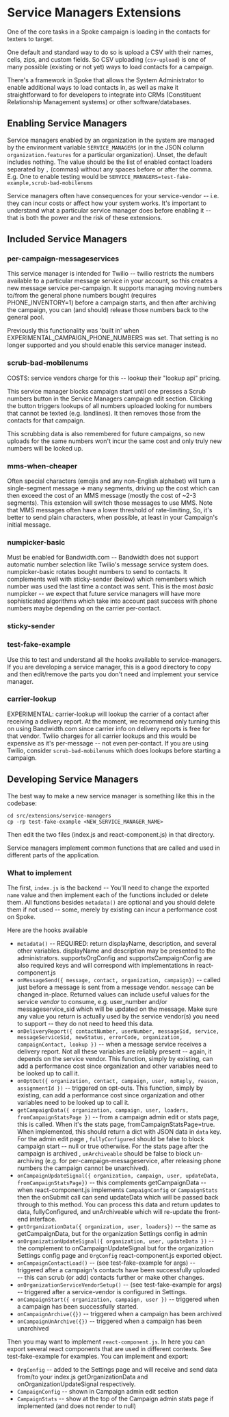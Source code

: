 # Service Managers Extensions

One of the core tasks in a Spoke campaign is loading in the contacts for texters to target.

One default and standard way to do so is upload a CSV with their
names, cells, zips, and custom fields. So CSV uploading (`csv-upload`) is
one of many possible (existing or not yet) ways to load contacts for a campaign.

There's a framework in Spoke that allows the System Administrator to enable additional
ways to load contacts in, as well as make it straightforward to for developers to
integrate into CRMs (Constituent Relationship Management systems) or other software/databases.

## Enabling Service Managers

Service managers enabled by an organization in the system are managed by the
environment variable `SERVICE_MANAGERS` (or in the JSON column `organization.features` for a particular organization).
Unset, the default includes nothing.
The value should be the list of enabled contact loaders separated by `,` (commas)
without any spaces before or after the comma. E.g. One to enable testing would be `SERVICE_MANAGERS=test-fake-example,scrub-bad-mobilenums`

Service managers often have consequences for your service-vendor -- i.e. they can incur costs or
affect how your system works.  It's important to understand what a particular service manager does
before enabling it -- that is both the power and the risk of these extensions.

## Included Service Managers

### per-campaign-messageservices

This service manager is intended for Twilio -- twilio restricts the numbers available to a
particular message service in your account, so this creates a new message service per-campaign.
It supports managing moving numbers to/from the general phone numbers bought
(requires PHONE_INVENTORY=1) before a campaign starts, and then after archiving the campaign,
you can (and should) release those numbers back to the general pool.

Previously this functionality was 'built in' when EXPERIMENTAL_CAMPAIGN_PHONE_NUMBERS was set.
That setting is no longer supported and you should enable this service manager instead.

### scrub-bad-mobilenums

COSTS: service vendors charge for this -- lookup their "lookup api" pricing.

This service manager blocks campaign start until one presses a Scrub numbers button in the
Service Managers campaign edit section. Clicking the button triggers lookups of all numbers
uploaded looking for numbers that cannot be texted (e.g. landlines). It then removes those
from the contacts for that campaign.

This scrubbing data is also remembered for future campaigns, so new uploads for the same numbers
won't incur the same cost and only truly new numbers will be looked up.

### mms-when-cheaper

Often special characters (emojis and any non-English alphabet) will turn a single-segment message => many
segments, driving up the cost which can then exceed the cost of an MMS
message (mostly the cost of ~2-3 segments). This extension will switch
those messages to use MMS.  Note that MMS messages often have a lower threshold of rate-limiting,
So, it's better to send plain characters, when possible, at least in your Campaign's initial message.

### numpicker-basic

Must be enabled for Bandwidth.com -- Bandwidth does not support automatic number selection like
Twilio's message service system does.  numpicker-basic rotates bought numbers to send to contacts.
It complements well with sticky-sender (below) which remembers which number was used the last time
a contact was sent.  This is the most *basic* numpicker -- we expect that future service managers
will have more sophisticated algorithms which take into account past success with phone numbers
maybe depending on the carrier per-contact.

### sticky-sender



### test-fake-example

Use this to test and understand all the hooks available to service-managers. If you
are developing a service manager, this is a good directory to copy and then edit/remove
the parts you don't need and implement your service manager.

### carrier-lookup

EXPERIMENTAL: carrier-lookup will lookup the carrier of a contact after receiving a delivery report.
At the moment, we recommend only turning this on using Bandwidth.com since carrier info on
delivery reports is free for that vendor.  Twilio charges for all carrier lookups and this would be
expensive as it's per-message -- not even per-contact.  If you are using Twilio, consider `scrub-bad-mobilenums` which does lookups before starting a campaign.


## Developing Service Managers

The best way to make a new service manager is something like this in the codebase:

```
cd src/extensions/service-managers
cp -rp test-fake-example <NEW_SERVICE_MANAGER_NAME>
```

Then edit the two files (index.js and react-component.js) in that directory.

Service managers implement common functions that are called and used in different parts of the application.

### What to implement

The first, `index.js` is the backend -- You'll need to change the exported `name` value
and then implement each of the functions included or delete them.  All functions besides `metadata()`
are optional and you should delete them if not used -- some, merely by existing can incur a
performance cost on Spoke.

Here are the hooks available

- `metadata()` -- REQUIRED: return displayName, description, and several other variables. displayName and description may be presented to the administrators.  supportsOrgConfig and supportsCampaignConfig are
  also required keys and will correspond with implementations in react-component.js
- `onMessageSend({ message, contact, organization, campaign})` -- called just before a message
   is sent from a message vendor. `message` can be changed in-place. Returned values can include
   useful values for the service *vendor* to consume, e.g. user_number and/or messageservice_sid
   which will be updated on the message.  Make sure any value you return is actually used by
   the service vendor(s) you need to support -- they do not need to heed this data.
- `onDeliveryReport({ contactNumber, userNumber, messageSid, service, messageServiceSid, newStatus, errorCode, organization, campaignContact, lookup })` -- when a message service receives a delivery
   report.  Not all these variables are reliably present -- again, it depends on the service vendor.
   This function, simply by existing, can add a performance cost since organization and other variables
   need to be looked up to call it.
- `onOptOut({ organization, contact, campaign, user, noReply, reason, assignmentId })` -- triggered
   on opt-outs.
   This function, simply by existing, can add a performance cost since organization and other variables
   need to be looked up to call it.
- `getCampaignData({ organization, campaign, user, loaders, fromCampaignStatsPage })` -- from
   a campaign admin edit or stats page, this is called. When it's the stats page, fromCampaignStatsPage=true.
   When implemented, this should return a dict with JSON data in `data` key.
   For the admin edit page , `fullyConfigured` should be false to block campaign start -- null or true otherwise.
   For the stats page after the campaign is archived , `unArchiveable` should be false to block un-archiving
   (e.g. for per-campaign-messageservice, after releasing phone numbers the campaign cannot be unarchived).
- `onCampaignUpdateSignal({ organization, campaign, user, updateData, fromCampaignStatsPage})` -- 
   this complements getCampaignData -- when react-component.js implements `CampaignConfig` or `CampaignStats`
   then the onSubmit call can send updateData which will be passed back through to this method. You
   can process this data and return updates to data, fullyConfigured, and unArchiveable which will re-update
   the front-end interface.
- `getOrganizationData({ organization, user, loaders})` -- the same as getCampaignData, but for the
  organization Settings config in admin
- `onOrganizationUpdateSignal({ organization, user, updateData })` -- the complement to onCampaignUpdateSignal but for the organization Settings config page and `OrgConfig` react-component.js exported object.
- `onCampaignContactLoad()` -- (see test-fake-example for args) -- triggered after a campaign's
  contacts have been successfully uploaded -- this can scrub (or add) contacts further or make other changes.
- `onOrganizationServiceVendorSetup()` -- (see test-fake-example for args) -- triggered after
  a service-vendor is configured in Settings.
- `onCampaignStart({ organization, campaign, user })` -- triggered when a campaign has been
  successfully started.
- `onCampaignArchive({})` -- triggered when a campaign has been archived
- `onCampaignUnArchive({})` -- triggered when a campaign has been unarchived


Then you may want to implement `react-component.js`. In here you can export several react components
that are used in different contexts.  See test-fake-example for examples.  You can implement and export:
- `OrgConfig` -- added to the Settings page and will receive and send data from/to your index.js getOrganizationData and onOrganizationUpdateSignal respectively.
- `CampaignConfig` -- shown in Campaign admin edit section
- `CampaignStats` -- show at the top of the Campaign admin stats page if implemented (and does not render to null)


